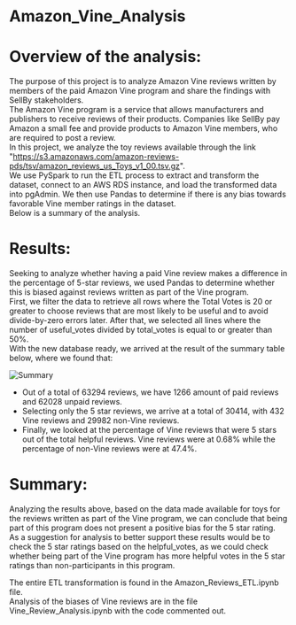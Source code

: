 # Amazon_Vine_Analysis

# Overview of the analysis:
The purpose of this project is to analyze Amazon Vine reviews written by members of the paid Amazon Vine program and share the findings with SellBy stakeholders.  
The Amazon Vine program is a service that allows manufacturers and publishers to receive reviews of their products. Companies like SellBy pay Amazon a small fee and provide products to Amazon Vine members, who are required to post a review.  
In this project, we analyze the toy reviews available through the link "https://s3.amazonaws.com/amazon-reviews-pds/tsv/amazon_reviews_us_Toys_v1_00.tsv.gz".  
We use PySpark to run the ETL process to extract and transform the dataset, connect to an AWS RDS instance, and load the transformed data into pgAdmin. We then use Pandas to determine if there is any bias towards favorable Vine member ratings in the dataset.  
Below is a summary of the analysis.

# Results:
Seeking to analyze whether having a paid Vine review makes a difference in the percentage of 5-star reviews, we used Pandas to determine whether this is biased against reviews written as part of the Vine program.  
First, we filter the data to retrieve all rows where the Total Votes is 20 or greater to choose reviews that are most likely to be useful and to avoid divide-by-zero errors later. After that, we selected all lines where the number of useful_votes divided by total_votes is equal to or greater than 50%.  
With the new database ready, we arrived at the result of the summary table below, where we found that:    

![Summary](https://user-images.githubusercontent.com/111664141/208755101-80299ac2-1dd5-44e3-9daf-f0675e516c73.png)


 - Out of a total of 63294 reviews, we have 1266 amount of paid reviews and 62028 unpaid reviews.  
 - Selecting only the 5 star reviews, we arrive at a total of 30414, with 432 Vine reviews and 29982 non-Vine reviews.
 - Finally, we looked at the percentage of Vine reviews that were 5 stars out of the total helpful reviews. Vine reviews were at 0.68% while the percentage of non-Vine reviews were at 47.4%.

# Summary:
Analyzing the results above, based on the data made available for toys for the reviews written as part of the Vine program, we can conclude that being part of this program does not present a positive bias for the 5 star rating.  
As a suggestion for analysis to better support these results would be to check the 5 star ratings based on the helpful_votes, as we could check whether being part of the Vine program has more helpful votes in the 5 star ratings than non-participants in this program.  

The entire ETL transformation is found in the Amazon_Reviews_ETL.ipynb file.  
Analysis of the biases of Vine reviews are in the file Vine_Review_Analysis.ipynb with the code commented out.
